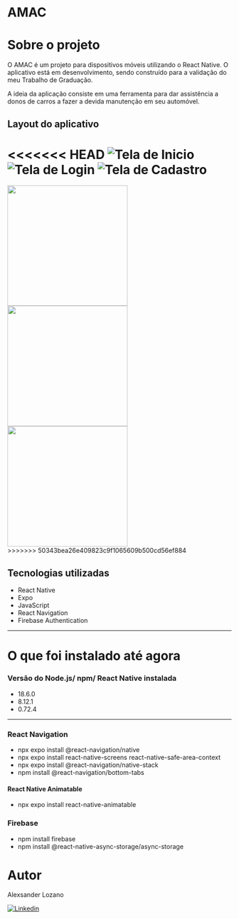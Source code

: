 # AMAC

# Sobre o projeto

O AMAC é um projeto para dispositivos móveis utilizando o React Native. O aplicativo está em desenvolvimento, sendo construído para a validação do meu Trabalho de Graduação.

A ideia da aplicação consiste em uma ferramenta para dar assistência a donos de carros a fazer a devida manutenção em seu automóvel.

## Layout do aplicativo
<<<<<<< HEAD
![Tela de Inicio](https://github.com/AlexLzn03/appAMAC/blob/main/src/assets/TelaInicio.png)
![Tela de Login](https://github.com/AlexLzn03/appAMAC/blob/main/src/assets/TelaLogin.png)
![Tela de Cadastro](https://github.com/AlexLzn03/appAMAC/blob/main/src/assets/TelaDeCadastro.png)
=======
<div>
  <img src="https://github.com/AlexLzn03/appAMAC/blob/main/src/assets/TelaDeInicio.PNG" width="270px" />
  <img src="https://github.com/AlexLzn03/appAMAC/blob/main/src/assets/TelaDeLogin.PNG" width="270px" />
  <img src="https://github.com/AlexLzn03/appAMAC/blob/main/src/assets/TelaDeCadastro.png" width="270px" />
</div>
>>>>>>> 50343bea26e409823c9f1065609b500cd56ef884

## Tecnologias utilizadas
- React Native
- Expo
- JavaScript
- React Navigation
- Firebase Authentication
---
# O que foi instalado até agora
### Versão do Node.js/ npm/ React Native instalada
- 18.6.0
- 8.12.1
- 0.72.4
---
### React Navigation 
- npx expo install @react-navigation/native
- npx expo install react-native-screens react-native-safe-area-context
- npx expo install @react-navigation/native-stack
- npm install @react-navigation/bottom-tabs

#### React Native Animatable
- npx expo install react-native-animatable

### Firebase
- npm install firebase
- npm install @react-native-async-storage/async-storage

# Autor

Alexsander Lozano  

[![Linkedin](https://img.shields.io/badge/LinkedIn-0077B5?style=for-the-badge&logo=linkedin&logoColor=white)](https://www.linkedin.com/in/alexsander-lozano-673088266/)
